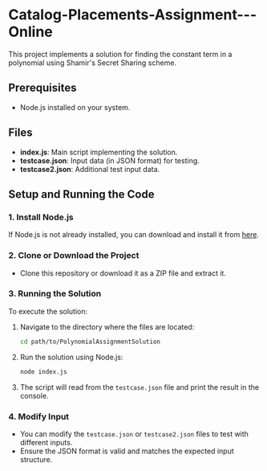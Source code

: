 # Catalog-Placements-Assignment---Online

This project implements a solution for finding the constant term in a polynomial using Shamir's Secret Sharing scheme.

## Prerequisites

- Node.js installed on your system.

## Files

- **index.js**: Main script implementing the solution.
- **testcase.json**: Input data (in JSON format) for testing.
- **testcase2.json**: Additional test input data.

## Setup and Running the Code

### 1. Install Node.js

If Node.js is not already installed, you can download and install it from [here](https://nodejs.org/).

### 2. Clone or Download the Project

- Clone this repository or download it as a ZIP file and extract it.

### 3. Running the Solution

To execute the solution:

1. Navigate to the directory where the files are located:

   ```bash
   cd path/to/PolynomialAssignmentSolution
   ```

2. Run the solution using Node.js:

   ```bash
   node index.js
   ```

3. The script will read from the `testcase.json` file and print the result in the console.

### 4. Modify Input

- You can modify the `testcase.json` or `testcase2.json` files to test with different inputs.
- Ensure the JSON format is valid and matches the expected input structure.
